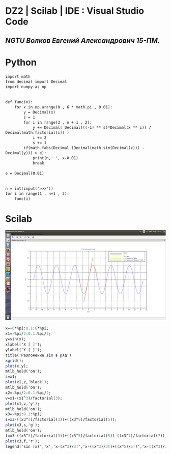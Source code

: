 # DZ2 | Scilab | IDE : Visual Studio Code

***NGTU Волков Евгений Александрович 15-ПМ.***
---

# Python

```phyton
import math
from decimal import Decimal
import numpy as np


def func(n):
    for x in np.arange(0 , 6 * math.pi , 0.01): 
        y = Decimal(x)
        s = 1
        for i in range(3 , n + 1 , 2):
            y += Decimal( Decimal(((-1) ** s)*Decimal(x ** i)) / Decimal(math.factorial(i)) )
            i += 2 
            s += 1
        if(math.fabs(Decimal (Decimal(math.sin(Decimal(x))) - Decimal(y))) > e):
            print(n,' ', x-0.01)
            break   

e = Decimal(0.01)


n = int(input('>>>'))
for i in range(1 , n+1 , 2):
    func(i)
```

# Scilab

![3](https://github.com/YoungGolden/YoungGolden.github.io/blob/master/img/3.png)

```scilab
x=-6*%pi:0.1:6*%pi;
x1=-%pi/2:0.1:%pi/2;
y=sin(x);
xlabel('X [ ]');
ylabel('Y [ ]');
title('Разложение sin в ряд')
xgrid();
plot(x,y);
mtlb_hold('on');
z=x1;
plot(x1,z,'black');
mtlb_hold('on');
x2=-%pi/2:0.1:%pi/2;
v=x1-(x1^3)/factorial(3);
plot(x1,v,'y');
mtlb_hold('on');
x3=-%pi:0.1:%pi;
s=x3-((x3^3)/factorial(3))+((x3^5)/factorial(5));
plot(x3,s,'g');
mtlb_hold('on');
f=x3-((x3^3)/factorial(3))+((x3^5)/factorial(5))-((x3^7)/factorial(7));
plot(x3,f,'r');
legend('sin (x)','x','x-(x^3)/3!','x-((x^3)/3!)+((x^5)/5!)','x-((x^3)/3!)+((x^5)/5!)-((x^7)/7!)');
```
